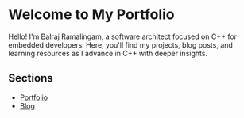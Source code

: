 # Welcome to My Portfolio

Hello! I'm Balraj Ramalingam, a software architect focused on C++ for embedded developers. Here, you'll find my projects, blog posts, and learning resources as I advance in C++ with deeper insights.

## Sections
- [Portfolio](Portfolio/portfolio.md)
- [Blog](Blog/blog.md)

